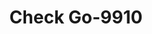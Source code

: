 ---
f_zip-code: 37821
f_state-code: TN
title: Check Go-9910
f_phone: 423-623-2580
f_city-only: Newport
f_address: 138 Newport Towne Center Building #2 Newport
f_location-unique-id: '9910'
slug: check-go-9910
updated-on: '2024-05-30T13:46:58.046Z'
created-on: '2024-05-30T13:36:59.803Z'
published-on: '2024-05-30T13:54:32.469Z'
f_city-state: cms/city/newport-tn.md
f_company: cms/company/check-go.md
f_state: cms/state/tennessee.md
layout: '[payday-loan].html'
tags: payday-loan
---